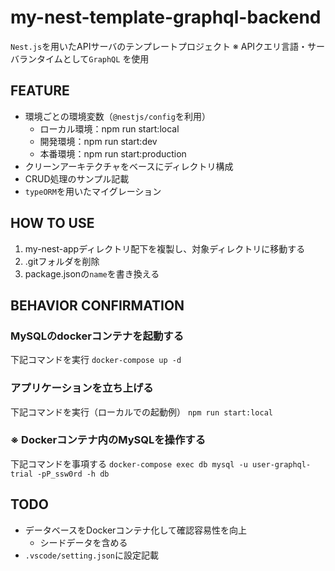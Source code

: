 # my-nest-template-graphql-backend

`Nest.js`を用いたAPIサーバのテンプレートプロジェクト
※ APIクエリ言語・サーバランタイムとして`GraphQL` を使用

## FEATURE
- 環境ごとの環境変数（`@nestjs/config`を利用）
  - ローカル環境：npm run start:local
  - 開発環境：npm run start:dev
  - 本番環境：npm run start:production
- クリーンアーキテクチャをベースにディレクトリ構成
- CRUD処理のサンプル記載
- `typeORM`を用いたマイグレーション

## HOW TO USE
1. my-nest-appディレクトリ配下を複製し、対象ディレクトリに移動する
2. .gitフォルダを削除
3. package.jsonの`name`を書き換える

## BEHAVIOR CONFIRMATION
### MySQLのdockerコンテナを起動する
下記コマンドを実行
`docker-compose up -d`

### アプリケーションを立ち上げる
下記コマンドを実行（ローカルでの起動例）
`npm run start:local`

### ※ Dockerコンテナ内のMySQLを操作する
下記コマンドを事項する
`docker-compose exec db mysql -u user-graphql-trial -pP_ssw0rd -h db`

## TODO
- データベースをDockerコンテナ化して確認容易性を向上
  - シードデータを含める
- `.vscode/setting.json`に設定記載
